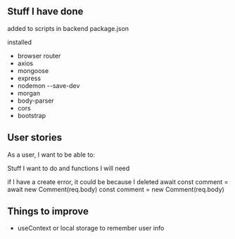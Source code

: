 ## Stuff I have done

added to scripts in backend package.json

installed 
- browser router
- axios
- mongoose
- express
- nodemon --save-dev
- morgan
- body-parser
- cors
- bootstrap


## User stories

As a user, I want to be able to:

Stuff I want to do and functions I will need






if I have a create error, it could be because I deleted await
const comment = await new Comment(req.body)
const comment = new Comment(req.body)

## Things to improve

- useContext or local storage to remember user info
